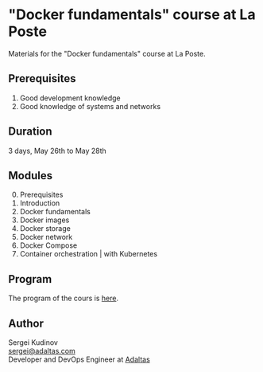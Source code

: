 
# "Docker fundamentals" course at La Poste

Materials for the "Docker fundamentals" course at La Poste.

## Prerequisites

1. Good development knowledge 
2. Good knowledge of systems and networks

## Duration

3 days, May 26th to May 28th

## Modules

0. Prerequisites
1. Introduction
2. Docker fundamentals
3. Docker images
4. Docker storage
5. Docker network
6. Docker Compose
7. Container orchestration | with Kubernetes

## Program

The program of the cours is [here](PROGRAM.pdf).

## Author

Sergei Kudinov   
sergei@adaltas.com   
Developer and DevOps Engineer at [Adaltas](https://www.adaltas.com/)
